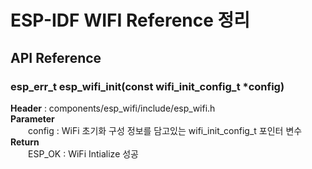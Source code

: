 # ESP-IDF WIFI Reference 정리

## API Reference
### esp_err_t esp_wifi_init(const wifi_init_config_t *config)
<b>Header</b> : components/esp_wifi/include/esp_wifi.h
<br>
<b>Parameter</b>
<br>
　　config : WiFi 초기화 구성 정보를 담고있는 wifi_init_config_t 포인터 변수
<br>
<b>Return</b>
<br>
　　ESP_OK : WiFi Intialize 성공
